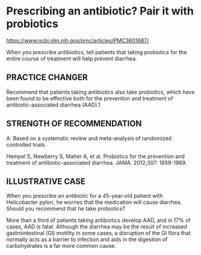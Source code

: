 # Prescribing an antibiotic? Pair it with probiotics

<https://www.ncbi.nlm.nih.gov/pmc/articles/PMC3601687/>

When you prescribe antibiotics, tell patients that taking probiotics for the entire course of treatment will help prevent diarrhea.

## PRACTICE CHANGER

Recommend that patients taking antibiotics also take probiotics, which have been found to be effective both for the prevention and treatment of antibiotic-associated diarrhea (AAD).1

## STRENGTH OF RECOMMENDATION

A: Based on a systematic review and meta-analysis of randomized controlled trials.

Hempel S, Newberry S, Maher A, et al. Probiotics for the prevention and treatment of antibiotic-associated diarrhea. JAMA. 2012;307: 1959-1969.

## ILLUSTRATIVE CASE

When you prescribe an antibiotic for a 45-year-old patient with Helicobacter pylori, he worries that the medication will cause diarrhea. Should you recommend that he take probiotics?

More than a third of patients taking antibiotics develop AAD, and in 17% of cases, AAD is fatal. Although the diarrhea may be the result of increased gastrointestinal (GI) motility in some cases, a disruption of the GI flora that normally acts as a barrier to infection and aids in the digestion of carbohydrates is a far more common cause.
